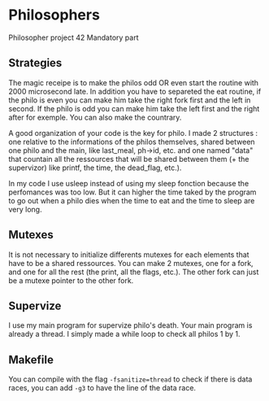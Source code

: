 # Philosophers
Philosopher project 42 Mandatory part

## Strategies
The magic receipe is to make the philos odd OR even start the routine with 2000 microsecond late. In addition you have to separeted the eat routine, if the philo is even you can make him take the right fork first and the left in second. If the philo is odd you can make him take the left first and the right after for exemple. You can also make the countrary.

A good organization of your code is the key for philo. 
I made 2 structures : one relative to the informations of the philos themselves, shared between one philo and the main, like last_meal, ph->id, etc. and one named "data" that countain all the ressources that will be shared between them (+ the supervizor) like printf, the time, the dead_flag, etc.).

In my code I use usleep instead of using my sleep fonction because the perfomances was too low. But it can higher the time taked by the program to go out when a philo dies when the time to eat and the time to sleep are very long.

## Mutexes 
It is not necessary to initialize differents mutexes for each elements that have to be a shared ressources. You can make 2 mutexes, one for a fork, and one for all the rest (the print, all the flags, etc.). The other fork can just be a mutexe pointer to the other fork.

## Supervize
I use my main program for supervize philo's death. Your main program is already a thread. I simply made a while loop to check all philos 1 by 1.

## Makefile
You can compile with the flag ```-fsanitize=thread``` to check if there is data races, you can add ```-g3``` to have the line of the data race.
